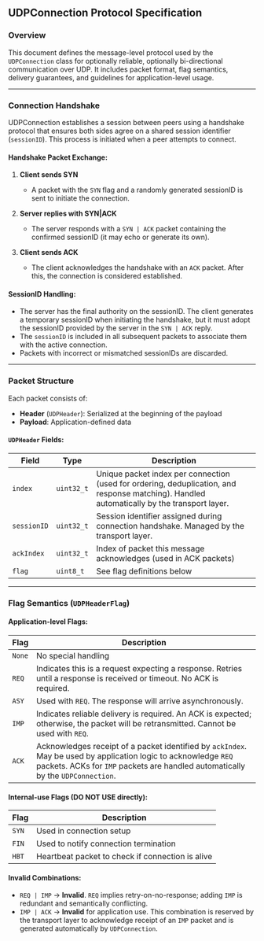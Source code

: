 ## UDPConnection Protocol Specification

### Overview
This document defines the message-level protocol used by the `UDPConnection` class for optionally reliable, optionally bi-directional communication over UDP. It includes packet format, flag semantics, delivery guarantees, and guidelines for application-level usage.

---

### Connection Handshake

UDPConnection establishes a session between peers using a handshake protocol that ensures both sides agree on a shared session identifier (`sessionID`). This process is initiated when a peer attempts to connect.

#### Handshake Packet Exchange:
1. **Client sends SYN**
   - A packet with the `SYN` flag and a randomly generated sessionID is sent to initiate the connection.

2. **Server replies with SYN|ACK**
   - The server responds with a `SYN | ACK` packet containing the confirmed sessionID (it may echo or generate its own).

3. **Client sends ACK**
   - The client acknowledges the handshake with an `ACK` packet. After this, the connection is considered established.

#### SessionID Handling:
- The server has the final authority on the sessionID. The client generates a temporary sessionID when initiating the handshake, but it must adopt the sessionID provided by the server in the `SYN | ACK` reply.
- The `sessionID` is included in all subsequent packets to associate them with the active connection.
- Packets with incorrect or mismatched sessionIDs are discarded.

---

### Packet Structure
Each packet consists of:

- **Header** (`UDPHeader`): Serialized at the beginning of the payload
- **Payload**: Application-defined data

#### `UDPHeader` Fields:
| Field       | Type      | Description |
|-------------|-----------|-------------|
| `index`     | `uint32_t` | Unique packet index per connection (used for ordering, deduplication, and response matching). Handled automatically by the transport layer. |
| `sessionID` | `uint32_t` | Session identifier assigned during connection handshake. Managed by the transport layer. |
| `ackIndex`  | `uint32_t` | Index of packet this message acknowledges (used in ACK packets) |
| `flag`      | `uint8_t`  | See flag definitions below |

---

### Flag Semantics (`UDPHeaderFlag`)

#### Application-level Flags:
| Flag  | Description |
|-------|-------------|
| `None` | No special handling |
| `REQ`  | Indicates this is a request expecting a response. Retries until a response is received or timeout. No ACK is required. |
| `ASY`  | Used with `REQ`. The response will arrive asynchronously. |
| `IMP`  | Indicates reliable delivery is required. An ACK is expected; otherwise, the packet will be retransmitted. Cannot be used with `REQ`. |
| `ACK` | Acknowledges receipt of a packet identified by `ackIndex`. May be used by application logic to acknowledge `REQ` packets. ACKs for `IMP` packets are handled automatically by the `UDPConnection`. |

#### Internal-use Flags (DO NOT USE directly):
| Flag  | Description |
|-------|-------------|
| `SYN` | Used in connection setup |
| `FIN` | Used to notify connection termination |
| `HBT` | Heartbeat packet to check if connection is alive |

#### Invalid Combinations:
- `REQ | IMP` → **Invalid**. `REQ` implies retry-on-no-response; adding `IMP` is redundant and semantically conflicting.
- `IMP | ACK` → **Invalid** for application use. This combination is reserved by the transport layer to acknowledge receipt of an `IMP` packet and is generated automatically by `UDPConnection`.
